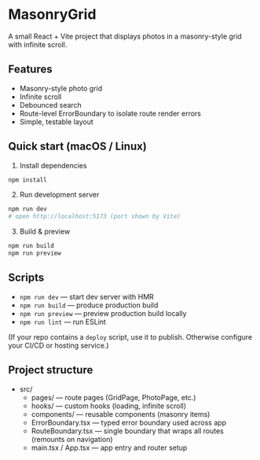 # MasonryGrid

A small React + Vite project that displays photos in a masonry-style grid with infinite scroll.

## Features
- Masonry-style photo grid
- Infinite scroll
- Debounced search
- Route-level ErrorBoundary to isolate route render errors
- Simple, testable layout

## Quick start (macOS / Linux)
1. Install dependencies
```bash
npm install
```

2. Run development server
```bash
npm run dev
# open http://localhost:5173 (port shown by Vite)
```

3. Build & preview
```bash
npm run build
npm run preview
```

## Scripts
- `npm run dev` — start dev server with HMR
- `npm run build` — produce production build
- `npm run preview` — preview production build locally
- `npm run lint` — run ESLint

(If your repo contains a `deploy` script, use it to publish. Otherwise configure your CI/CD or hosting service.)

## Project structure
- src/
  - pages/ — route pages (GridPage, PhotoPage, etc.)
  - hooks/ — custom hooks (loading, infinite scroll)
  - components/ — reusable components (masonry items)
  - ErrorBoundary.tsx — typed error boundary used across app
  - RouteBoundary.tsx — single boundary that wraps all routes (remounts on navigation)
  - main.tsx / App.tsx — app entry and router setup
